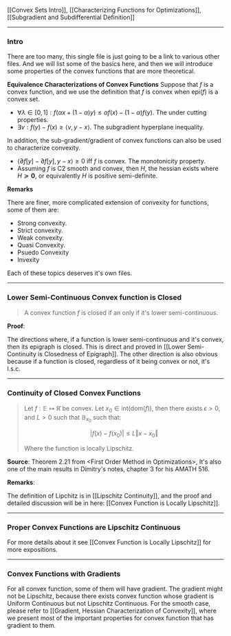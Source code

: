 [[Convex Sets Intro]],
[[Characterizing Functions for Optimizations]],
[[Subgradient and Subdifferential Definition]]

---
### **Intro**

There are too many, this single file is just going to be a link to various other files. And we will list some of the basics here, and then we will introduce some properties of the convex functions that are more theoretical.

**Equivalence Characterizations of Convex Functions**
Suppose that $f$ is a convex function, and we use the definition that $f$ is convex when $\text{epi}(f)$ is a convex set. 
* $\forall \lambda \in [0, 1]: f(\alpha x + (1 - \alpha)y) \le \alpha f(x) - (1 - \alpha)f(y)$. The under cutting properties. 
* $\exists v: f(y) - f(x) \ge \langle v, y - x\rangle$. The subgradient hyperplane inequality. 

In addition, the sub-gradient/gradient of convex functions can also be used to characterize convexity. 
* $\langle \partial f[y] - \partial f[y], y - x \rangle\ge 0$ iff $f$ is convex. The monotonicity property. 
* Assuming $f$ is C2 smooth and convex, then $H$, the hessian exists where $H\succeq \mathbf 0$, or equivalently $H$ is positive semi-definite. 

**Remarks**

There are finer, more complicated extension of convexity for functions, some of them are: 
* Strong convexity.
* Strict convexity.
* Weak convexity.
* Quasi Convexity.
* Psuedo Convexity 
* Invexity

Each of these topics deserves it's own files. 


---
### **Lower Semi-Continuous Convex function is Closed**

> A convex function $f$ is closed if an only if it's lower semi-continuous. 

**Proof**: 

The directions where, if a function is lower semi-continuous and it's convex, then its epigraph is closed. This is direct and proved in [[Lower Semi-Continuity is Closedness of Epigraph]]. The other direction is also obvious because if a function is closed, regardless of it being convex or not, it's l.s.c. 



---
### **Continuity of Closed Convex Functions**

> Let $f: \mathbb E \mapsto \mathbb{\bar R}$ be convex. Let $x_0 \in \text{int}(\text{dom}(f))$, then there exists $\epsilon > 0$, and $L > 0$ such that $\mathbb B_{x_0}$ such that: 
> 
>  $$
>	|f(x) - f(x_0)| \le L \Vert x - x_0\Vert
> $$
> 
> Where the function is locally Lipschitz. 

**Source**: Theorem 2.21 from \<First Order Method in Optimizations\>, It's also one of the main results in Dimitry's notes, chapter 3 for his AMATH 516. 


**Remarks**: 

The definition of Lipchitz is in [[Lipschitz Continuity]], and the proof and detailed discussion will be in here: [[Convex Function is Locally Lipschitz]]. 

---
### **Proper Convex Functions are Lipschitz Continuous**

For more details about it see [[Convex Function is Locally Lipschitz]] for more expositions. 

---
### **Convex Functions with Gradients**

For all convex function, some of them will have gradient. The gradient might not be Lipschitz, because there exists convex function whose gradient is Uniform Continuous but not Lipschitz Continuous. For the smooth case, please refer to [[Gradient, Hessian Characterization of Convexity]], where we present most of the important properties for convex function that has gradient to them. 

